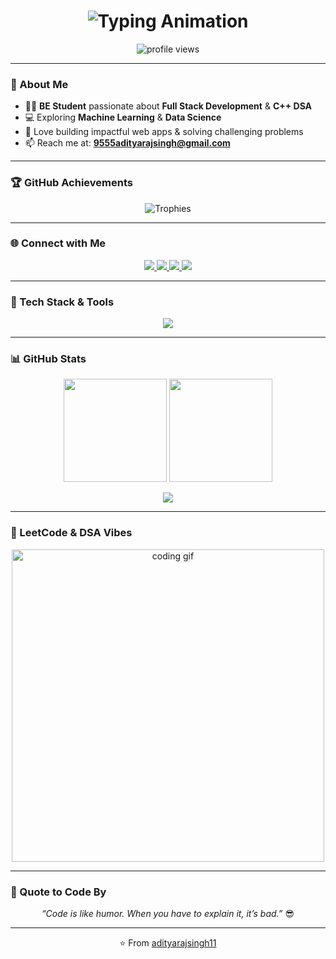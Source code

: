 <!-- Typing Intro Header -->
<h1 align="center">
  <img src="https://readme-typing-svg.demolab.com?font=Fira+Code&size=30&pause=1000&color=00C3FF&center=true&vCenter=true&width=600&lines=Hi+👋+I'm+Aditya+Raj+Singh;BE+Student+👨‍🎓;Full+Stack+%26+C%2B%2B+DSA+Enthusiast;Exploring+ML+%26+Data+Science+🚀" alt="Typing Animation" />
</h1>

<p align="center">
  <img src="https://komarev.com/ghpvc/?username=adityarajsingh11&label=Profile%20Views&color=0e75b6&style=flat" alt="profile views" />
</p>

---

### 🌟 About Me  
- 👨‍🎓 **BE Student** passionate about **Full Stack Development** & **C++ DSA**  
- 💻 Exploring **Machine Learning** & **Data Science**  
- 🚀 Love building impactful web apps & solving challenging problems  
- 📫 Reach me at: **9555adityarajsingh@gmail.com**

---

### 🏆 GitHub Achievements  
<p align="center">
  <img src="https://github-profile-trophy.vercel.app/?username=adityarajsingh11&theme=tokyonight&no-frame=true&row=1&column=7" alt="Trophies"/>
</p>

---

### 🌐 Connect with Me  
<p align="center">
  <a href="https://twitter.com/_op_aditya_11" target="blank">
    <img src="https://img.shields.io/badge/Twitter-1DA1F2?style=for-the-badge&logo=twitter&logoColor=white" />
  </a>
  <a href="https://www.linkedin.com/in/adityarajsingh117/" target="blank">
    <img src="https://img.shields.io/badge/LinkedIn-0077B5?style=for-the-badge&logo=linkedin&logoColor=white" />
  </a>
  <a href="https://www.leetcode.com/iadityarajsingh" target="blank">
    <img src="https://img.shields.io/badge/LeetCode-FFA116?style=for-the-badge&logo=leetcode&logoColor=black" />
  </a>
  <a href="https://auth.geeksforgeeks.org/user/iadityarajsingh" target="blank">
    <img src="https://img.shields.io/badge/GeeksforGeeks-2F8D46?style=for-the-badge&logo=geeksforgeeks&logoColor=white" />
  </a>
</p>

---

### 🚀 Tech Stack & Tools  
<p align="center">
  <img src="https://skillicons.dev/icons?i=html,css,bootstrap,tailwind,js,react,nodejs,express,mongodb,mysql,cpp,python,pandas,scikitlearn,git,github,vscode&theme=light" />
</p>

---

### 📊 GitHub Stats  
<p align="center">
  <img src="https://github-readme-stats.vercel.app/api?username=adityarajsingh11&show_icons=true&theme=tokyonight&hide_border=true" height="165" />
  <img src="https://github-readme-stats.vercel.app/api/top-langs/?username=adityarajsingh11&layout=compact&theme=tokyonight&hide_border=true" height="165"/>
</p>

<p align="center">
  <img src="https://github-readme-streak-stats.herokuapp.com/?user=adityarajsingh11&theme=tokyonight&hide_border=true" />
</p>

---

### 🧠 LeetCode & DSA Vibes  
<p align="center">
  <img src="https://media.giphy.com/media/L1R1tvI9svkIWwpVYr/giphy.gif" width="500" alt="coding gif">
</p>

---

### 📝 Quote to Code By  
<p align="center">
  <i>“Code is like humor. When you have to explain it, it’s bad.”</i> 😎
</p>

---

<p align="center">
  ⭐ From <a href="https://github.com/adityarajsingh11">adityarajsingh11</a>
</p>
